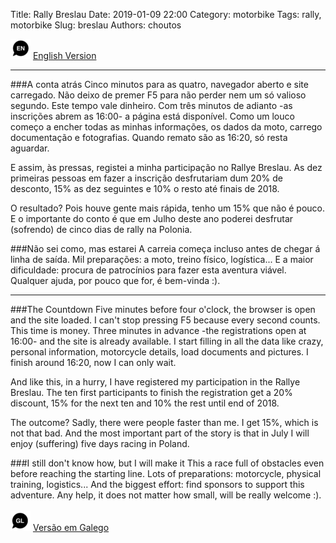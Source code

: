 Title: Rally Breslau
Date: 2019-01-09 22:00
Category: motorbike
Tags: rally, motorbike
Slug: breslau
Authors: choutos

![English](images/english-lang.png) [English Version](#the-countdown)

---

###A conta atrás
Cinco minutos para as quatro, navegador aberto e site carregado. Não deixo de premer F5 para não perder nem um só valioso segundo. Este tempo vale dinheiro.
Com três minutos de adianto -as inscrições abrem as 16:00- a página está disponível. Como um louco começo a encher todas as minhas informações, os dados da moto, carrego documentação e fotografias. Quando remato são as 16:20, só resta aguardar.

E assim, às pressas, registei a minha participação no Rallye Breslau. As dez primeiras pessoas em fazer a inscrição desfrutariam dum 20% de desconto, 15% as dez seguintes e 10% o resto até finais de 2018.

O resultado? Pois houve gente mais rápida, tenho um 15% que não é pouco. E o importante do conto é que em Julho deste ano poderei desfrutar (sofrendo) de cinco dias de rally na Polonia.

###Não sei como, mas estarei
A carreia começa incluso antes de chegar á linha de saída. Mil preparações: a moto, treino físico, logística... E a maior dificuldade: procura de patrocínios para fazer esta aventura viável.
Qualquer ajuda, por pouco que for, é bem-vinda :).

---

###The Countdown
Five minutes before four o'clock, the browser is open and the site loaded. I can't stop pressing F5 because every second counts. This time is money.
Three minutes in advance -the registrations open at 16:00- and the site is already available. I start filling in all the data like crazy, personal information, motorcycle details, load documents and pictures. I finish around 16:20, now I can only wait.

And like this, in a hurry, I have registered my participation in the Rallye Breslau. The ten first participants to finish the registration get a 20% discount, 15% for the next ten and 10% the rest until end of 2018.

The outcome? Sadly, there were people faster than me. I get 15%, which is not that bad. And the most important part of the story is that in July I will enjoy (suffering) five days racing in Poland.

###I still don't know how, but I will make it
This a race full of obstacles even before reaching the starting line. Lots of preparations: motorcycle, physical training, logistics... And the biggest effort: find sponsors to support this adventure.
Any help, it does not matter how small, will be really welcome :).
<br />
<br />
![Galician](images/galician-lang.png) [Versão em Galego](#a-conta-atras)

<br />
<br />